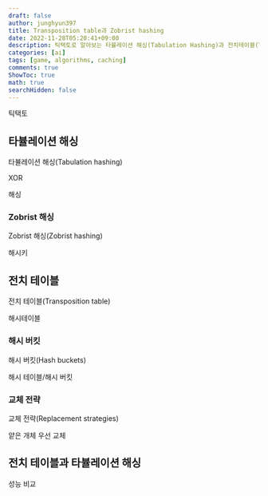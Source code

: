 ```yaml
---
draft: false
author: junghyun397
title: Transposition table과 Zobrist hashing
date: 2022-11-28T05:20:41+09:00
description: 틱택토로 알아보는 타뷸레이션 해싱(Tabulation Hashing)과 전치테이블(Transposition Table)
categories: [ai]
tags: [game, algorithms, caching]
comments: true
ShowToc: true
math: true
searchHidden: false
---
```


틱택토
## 타뷸레이션 해싱
타뷸레이션 해싱(Tabulation hashing)

XOR

해싱

### Zobrist 해싱
Zobrist 해싱(Zobrist hashing)

해시키

## 전치 테이블
전치 테이블(Transposition table)

해시테이블

### 해시 버킷
해시 버킷(Hash buckets)

해시 테이블/해시 버킷

### 교체 전략
교체 전략(Replacement strategies)

얕은 개체 우선 교체

## 전치 테이블과 타뷸레이션 해싱

성능 비교

